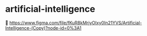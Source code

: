 # artificial-intelligence
🚀
https://www.figma.com/file/fKuR8kMrjyOIxy0In21YVS/Artificial-Intelligence-(Copy)?node-id=0%3A1

